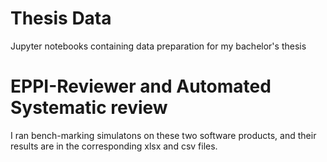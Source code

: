 # Thesis Data
Jupyter notebooks containing data preparation for my bachelor's thesis

# EPPI-Reviewer and Automated Systematic review
I ran bench-marking simulatons on these two software products, and their results are in the corresponding xlsx and csv files.
